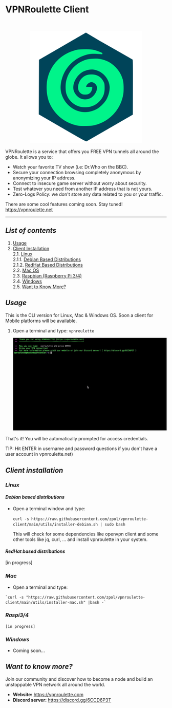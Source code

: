 #  **VPNRoulette Client**
<br>
<p align="center" >
    <img src="vpnroulette-logo.png" width="350">  
<br/>
</p>
VPNRoulette is a service that offers you FREE VPN tunnels all around the globe. It allows you to:

* Watch your favorite TV show (i.e: Dr.Who on the BBC).
* Secure your connection browsing completely anonymous by anonymizing your IP address.
* Connect to insecure game server without worry about security.
* Test whatever you need from another IP address that is not yours.
* Zero-Logs Policy: we don't store any data related to you or your traffic.

There are some cool features coming soon.
Stay tuned!
https://vpnroulette.net


----

## ***List of contents***  
1. [Usage](#usage)  
2. [Client Installation](#client-installation)  
    2.1. [Linux](#debian-based-distributions)  
        2.1.1. [Debian Based Distributions](#debian-based-distributions)  
        2.1.2. [RedHat Based Distributions](#redhat-based-distributions)  
    2.2. [Mac OS](#mac)  
    2.3. [Raspbian (Raspberry Pi 3/4)](#raspi34)  
    2.4. [Windows](#windows)  
    2.5. [Want to Know More?](#want-to-know-more)  


## ***Usage***
This is the CLI version for Linux, Mac & Windows OS.
Soon a client for Mobile platforms will be available.

1. Open a terminal and type:
`vpnroulette`

   <center> <img src="utils/vpnroulette.gif"> </center>


That's it! You will be automatically prompted for access credentials.  

TIP: Hit ENTER in username and password questions if you don't have a user account in vpnroulette.net)


## ***Client installation***

### ***Linux***  
#### ***Debian based distributions***

  * Open a terminal window and type:

    ` curl -s https://raw.githubusercontent.com/zpol/vpnroulette-client/main/utils/installer-debian.sh | sudo bash `

    This will check for some dependencies like openvpn client and some other tools like jq, curl, ... and install vpnroulette in your system.

#### ***RedHat based distributions***

[in progress]

### ***Mac***

   * Open a terminal and type:

    `curl -s "https://raw.githubusercontent.com/zpol/vpnroulette-client/main/utils/installer-mac.sh" |bash -`


### ***Raspi3/4***

    [in progress]


### ***Windows***

   * Coming soon...


## ***Want to know more?***

Join our community and discover how to become a node and build an unstoppable VPN network all around the world.

* **Website:** https://vpnroulette.com
* **Discord server:** https://discord.gg/6CCD6P3T  

